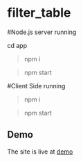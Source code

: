 # filter_table

#Node.js server running

cd app

>npm i

>npm start 


#Client Side running

>npm i

>npm start 

## Demo
The site is live at [demo](https://filtertable-pq7spvu0l-lenahovhannisyan.vercel.app/)
